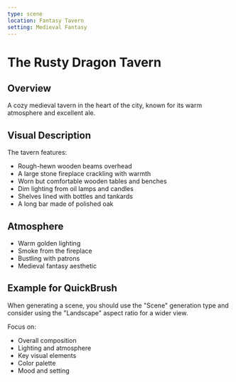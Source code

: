 ```yaml
---
type: scene
location: Fantasy Tavern
setting: Medieval Fantasy
---
```


# The Rusty Dragon Tavern

## Overview

A cozy medieval tavern in the heart of the city, known for its warm atmosphere
and excellent ale.

## Visual Description

The tavern features:
- Rough-hewn wooden beams overhead
- A large stone fireplace crackling with warmth
- Worn but comfortable wooden tables and benches
- Dim lighting from oil lamps and candles
- Shelves lined with bottles and tankards
- A long bar made of polished oak

## Atmosphere

- Warm golden lighting
- Smoke from the fireplace
- Bustling with patrons
- Medieval fantasy aesthetic

## Example for QuickBrush

When generating a scene, you should use the "Scene" generation type
and consider using the "Landscape" aspect ratio for a wider view.

Focus on:
- Overall composition
- Lighting and atmosphere
- Key visual elements
- Color palette
- Mood and setting
